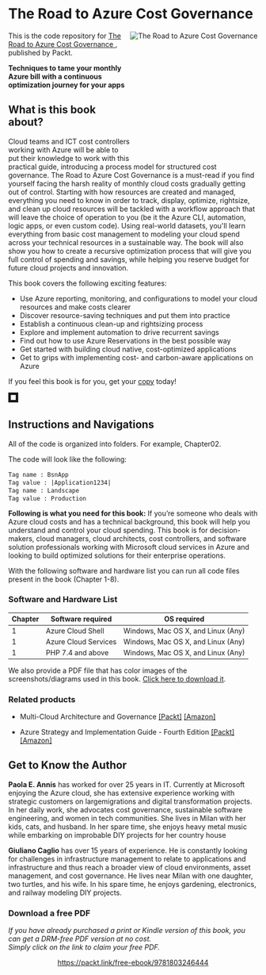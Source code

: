 # The Road to Azure Cost Governance 

<a href="https://www.packtpub.com/product/the-road-to-azure-cost-governance/9781803246444?utm_source=github&utm_medium=repository&utm_campaign="><img src="https://static.packt-cdn.com/products/9781803246444/cover/smaller" alt="The Road to Azure Cost Governance " height="256px" align="right"></a>

This is the code repository for [The Road to Azure Cost Governance ](https://www.packtpub.com/product/the-road-to-azure-cost-governance/9781803246444?utm_source=github&utm_medium=repository&utm_campaign=), published by Packt.

**Techniques to tame your monthly Azure bill with a continuous optimization journey for your apps**

## What is this book about?
Cloud teams and ICT cost controllers working with Azure will be able to put their knowledge to work with this practical guide, introducing a process model for structured cost governance. The Road to Azure Cost Governance is a must-read if you find yourself facing the harsh reality of monthly cloud costs gradually getting out of control.
Starting with how resources are created and managed, everything you need to know in order to track, display, optimize, rightsize, and clean up cloud resources will be tackled with a workflow approach that will leave the choice of operation to you (be it the Azure CLI, automation, logic apps, or even custom code). Using real-world datasets, you'll learn everything from basic cost management to modeling your cloud spend across your technical resources in a sustainable way. The book will also show you how to create a recursive optimization process that will give you full control of spending and savings, while helping you reserve budget for future cloud projects and innovation.


This book covers the following exciting features:

* Use Azure reporting, monitoring, and configurations to model your cloud resources and make costs clearer
* Discover resource-saving techniques and put them into practice
* Establish a continuous clean-up and rightsizing process
* Explore and implement automation to drive recurrent savings
* Find out how to use Azure Reservations in the best possible way
* Get started with building cloud native, cost-optimized applications
*  Get to grips with implementing cost- and carbon-aware applications on Azure

If you feel this book is for you, get your [copy](https://www.amazon.com/dp/1803246448) today!

<a href="https://www.packtpub.com/?utm_source=github&utm_medium=banner&utm_campaign=GitHubBanner"><img src="https://raw.githubusercontent.com/PacktPublishing/GitHub/master/GitHub.png" 
alt="https://www.packtpub.com/" border="5" /></a>

## Instructions and Navigations
All of the code is organized into folders. For example, Chapter02.

The code will look like the following:
```
Tag name : BsnApp
Tag value : |Application1234|
Tag name : Landscape
Tag value : Production
```

**Following is what you need for this book:**
If you’re someone who deals with Azure cloud costs and has a technical background, this book will help you understand and control your cloud spending. This book is for decision-makers, cloud managers, cloud architects, cost controllers, and software solution professionals working with Microsoft cloud services in Azure and looking to build optimized solutions for their enterprise operations.

With the following software and hardware list you can run all code files present in the book (Chapter 1-8).
### Software and Hardware List
| Chapter | Software required | OS required |
| -------- | ------------------------------------ | ----------------------------------- |
| 1 | Azure Cloud Shell | Windows, Mac OS X, and Linux (Any) |
| 1 | Azure Cloud Services | Windows, Mac OS X, and Linux (Any) |
| 1 | PHP 7.4 and above | Windows, Mac OS X, and Linux (Any) |


We also provide a PDF file that has color images of the screenshots/diagrams used in this book. [Click here to download it](https://static.packt-cdn.com/downloads/9781803246444_ColorImages.pdf).

### Related products
* Multi-Cloud Architecture and Governance  [[Packt]](https://www.packtpub.com/product/multi-cloud-architecture-and-governance/9781800203198?utm_source=github&utm_medium=repository&utm_campaign=) [[Amazon]](https://www.amazon.com/dp/1800203195)

* Azure Strategy and Implementation Guide - Fourth Edition  [[Packt]](https://www.packtpub.com/product/azure-strategy-and-implementation-guide-fourth-edition/9781801077972?utm_source=github&utm_medium=repository&utm_campaign=) [[Amazon]](https://www.amazon.com/dp/1801077975)



## Get to Know the Author
**Paola E. Annis**
has worked for over 25 years in IT. Currently at Microsoft enjoying the
Azure cloud, she has extensive experience working with strategic customers on largemigrations and digital transformation projects. In her daily work, she advocates cost governance, sustainable software engineering, and women in tech communities. She lives in Milan with her kids, cats, and husband. In her spare time, she enjoys heavy metal music while embarking on improbable DIY projects for her country house

**Giuliano Caglio**
has over 15 years of experience. He is constantly looking for challenges
in infrastructure management to relate to applications and infrastructure and thus reach a broader view of cloud environments, asset management, and cost governance. He lives near Milan with one daughter, two turtles, and his wife. In his spare time, he enjoys gardening, electronics, and railway modeling DIY projects.




### Download a free PDF

 <i>If you have already purchased a print or Kindle version of this book, you can get a DRM-free PDF version at no cost.<br>Simply click on the link to claim your free PDF.</i>
<p align="center"> <a href="https://packt.link/free-ebook/9781803246444">https://packt.link/free-ebook/9781803246444 </a> </p>